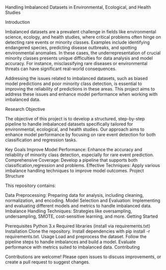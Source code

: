 Handling Imbalanced Datasets in Environmental, Ecological, and Health Studies

Introduction

Imbalanced datasets are a prevalent challenge in fields like environmental science, ecology, and health studies, where critical problems often hinge on detecting rare events or minority classes. Examples include identifying endangered species, predicting disease outbreaks, and spotting environmental anomalies. In these cases, the underrepresentation of crucial minority classes presents unique difficulties for data analysis and model accuracy. For instance, misclassifying rare diseases or environmental threats can have significant real-world consequences.

Addressing the issues related to imbalanced datasets, such as biased model predictions and poor minority class detection, is essential to improving the reliability of predictions in these areas. This project aims to address these issues and enhance model performance when working with imbalanced data.

Research Objective

The objective of this project is to develop a structured, step-by-step pipeline to handle imbalanced datasets specifically tailored for environmental, ecological, and health studies. Our approach aims to enhance model performance by focusing on rare event detection for both classification and regression tasks.

Key Goals
Improve Model Performance: Enhance the accuracy and reliability of minority class detection, especially for rare event prediction.
Comprehensive Coverage: Develop a pipeline that supports both classification,regression and  problems.
Effective Techniques: Apply various imbalance handling techniques to improve model outcomes.
Project Structure

This repository contains:

Data Preprocessing: Preparing data for analysis, including cleaning, normalization, and encoding.
Model Selection and Evaluation: Implementing and evaluating different models and metrics to handle imbalanced data.
Imbalance Handling Techniques: Strategies like oversampling, undersampling, SMOTE, cost-sensitive learning, and more.
Getting Started

Prerequisites
Python 3.x
Required libraries (install via requirements.txt)
Installation
Clone the repository.
Install dependencies with pip install -r requirements.txt.
Usage
Load and preprocess the dataset.
Follow the pipeline steps to handle imbalances and build a model.
Evaluate performance with metrics suited to imbalanced data.
Contributing

Contributions are welcome! Please open issues to discuss improvements, or create a pull request to suggest changes.

